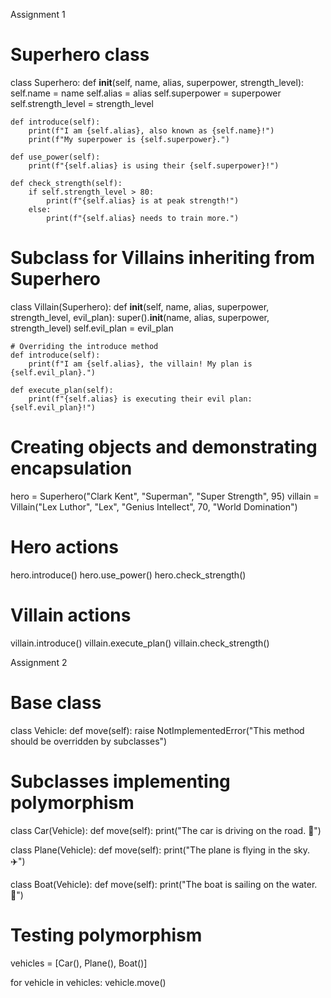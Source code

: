 Assignment 1

# Superhero class
class Superhero:
    def __init__(self, name, alias, superpower, strength_level):
        self.name = name
        self.alias = alias
        self.superpower = superpower
        self.strength_level = strength_level

    def introduce(self):
        print(f"I am {self.alias}, also known as {self.name}!")
        print(f"My superpower is {self.superpower}.")

    def use_power(self):
        print(f"{self.alias} is using their {self.superpower}!")

    def check_strength(self):
        if self.strength_level > 80:
            print(f"{self.alias} is at peak strength!")
        else:
            print(f"{self.alias} needs to train more.")

# Subclass for Villains inheriting from Superhero
class Villain(Superhero):
    def __init__(self, name, alias, superpower, strength_level, evil_plan):
        super().__init__(name, alias, superpower, strength_level)
        self.evil_plan = evil_plan

    # Overriding the introduce method
    def introduce(self):
        print(f"I am {self.alias}, the villain! My plan is {self.evil_plan}.")

    def execute_plan(self):
        print(f"{self.alias} is executing their evil plan: {self.evil_plan}!")

# Creating objects and demonstrating encapsulation
hero = Superhero("Clark Kent", "Superman", "Super Strength", 95)
villain = Villain("Lex Luthor", "Lex", "Genius Intellect", 70, "World Domination")

# Hero actions
hero.introduce()
hero.use_power()
hero.check_strength()

# Villain actions
villain.introduce()
villain.execute_plan()
villain.check_strength()


Assignment 2

# Base class
class Vehicle:
    def move(self):
        raise NotImplementedError("This method should be overridden by subclasses")

# Subclasses implementing polymorphism
class Car(Vehicle):
    def move(self):
        print("The car is driving on the road. 🚗")

class Plane(Vehicle):
    def move(self):
        print("The plane is flying in the sky. ✈️")

class Boat(Vehicle):
    def move(self):
        print("The boat is sailing on the water. 🚤")

# Testing polymorphism
vehicles = [Car(), Plane(), Boat()]

for vehicle in vehicles:
    vehicle.move()
    
